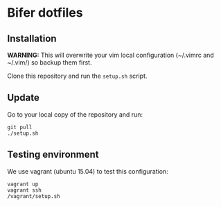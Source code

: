 # Bifer dotfiles

## Installation
**WARNING:** This will overwrite your vim local configuration (~/.vimrc and ~/.vim/) so backup them first.

Clone this repository and run the `setup.sh` script.

## Update

Go to your local copy of the repository and run:

```
git pull
./setup.sh
```

## Testing environment
We use vagrant (ubuntu 15.04) to test this configuration:

```
vagrant up
vagrant ssh
/vagrant/setup.sh
```

